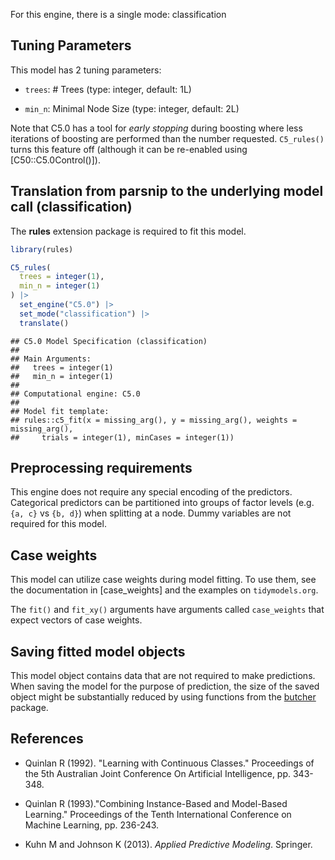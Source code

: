


For this engine, there is a single mode: classification

## Tuning Parameters



This model has 2 tuning parameters:

- `trees`: # Trees (type: integer, default: 1L)

- `min_n`: Minimal Node Size (type: integer, default: 2L)

Note that C5.0 has a tool for _early stopping_ during boosting where less iterations of boosting are performed than the number requested. `C5_rules()` turns this feature off (although it can be re-enabled using [C50::C5.0Control()]).

## Translation from parsnip to the underlying model call  (classification)

The **rules** extension package is required to fit this model.


``` r
library(rules)

C5_rules(
  trees = integer(1),
  min_n = integer(1)
) |>
  set_engine("C5.0") |>
  set_mode("classification") |>
  translate()
```

```
## C5.0 Model Specification (classification)
## 
## Main Arguments:
##   trees = integer(1)
##   min_n = integer(1)
## 
## Computational engine: C5.0 
## 
## Model fit template:
## rules::c5_fit(x = missing_arg(), y = missing_arg(), weights = missing_arg(), 
##     trials = integer(1), minCases = integer(1))
```

## Preprocessing requirements


This engine does not require any special encoding of the predictors. Categorical predictors can be partitioned into groups of factor levels (e.g. `{a, c}` vs `{b, d}`) when splitting at a node. Dummy variables are not required for this model. 

## Case weights


This model can utilize case weights during model fitting. To use them, see the documentation in [case_weights] and the examples on `tidymodels.org`. 

The `fit()` and `fit_xy()` arguments have arguments called `case_weights` that expect vectors of case weights. 

## Saving fitted model objects


This model object contains data that are not required to make predictions. When saving the model for the purpose of prediction, the size of the saved object might be substantially reduced by using functions from the [butcher](https://butcher.tidymodels.org) package.


## References

 - Quinlan R (1992). "Learning with Continuous Classes." Proceedings of the 5th Australian Joint Conference On Artificial Intelligence, pp. 343-348.

 - Quinlan R (1993)."Combining Instance-Based and Model-Based Learning." Proceedings of the Tenth International Conference on Machine Learning, pp. 236-243.

 - Kuhn M and Johnson K (2013). _Applied Predictive Modeling_. Springer.
